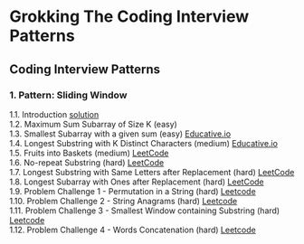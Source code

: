 # Grokking The Coding Interview Patterns
## Coding Interview Patterns
### 1. Pattern: Sliding Window
1.1. Introduction [solution]()  
1.2. Maximum Sum Subarray of Size K (easy)  
1.3. Smallest Subarray with a given sum (easy) [Educative.io](https://www.educative.io/courses/grokking-the-coding-interview/7XMlMEQPnnQ)  
1.4. Longest Substring with K Distinct Characters (medium) [Educative.io](https://www.educative.io/courses/grokking-the-coding-interview/YQQwQMWLx80)  
1.5. Fruits into Baskets (medium) [LeetCode](https://leetcode.com/problems/fruit-into-baskets/)  
1.6. No-repeat Substring (hard) [LeetCode](https://leetcode.com/problems/longest-substring-without-repeating-characters/)  
1.7. Longest Substring with Same Letters after Replacement (hard) [LeetCode](https://leetcode.com/problems/longest-repeating-character-replacement/)  
1.8. Longest Subarray with Ones after Replacement (hard) [LeetCode](https://leetcode.com/problems/max-consecutive-ones-iii/)  
1.9. Problem Challenge 1 - Permutation in a String (hard) [Leetcode](https://leetcode.com/problems/permutation-in-string/)  
1.10. Problem Challenge 2 - String Anagrams (hard) [Leetcode](https://leetcode.com/problems/find-all-anagrams-in-a-string/)  
1.11. Problem Challenge 3 - Smallest Window containing Substring (hard) [Leetcode](https://leetcode.com/problems/minimum-window-substring/)  
1.12. Problem Challenge 4 - Words Concatenation (hard) [Leetcode](https://leetcode.com/problems/substring-with-concatenation-of-all-words/)  


